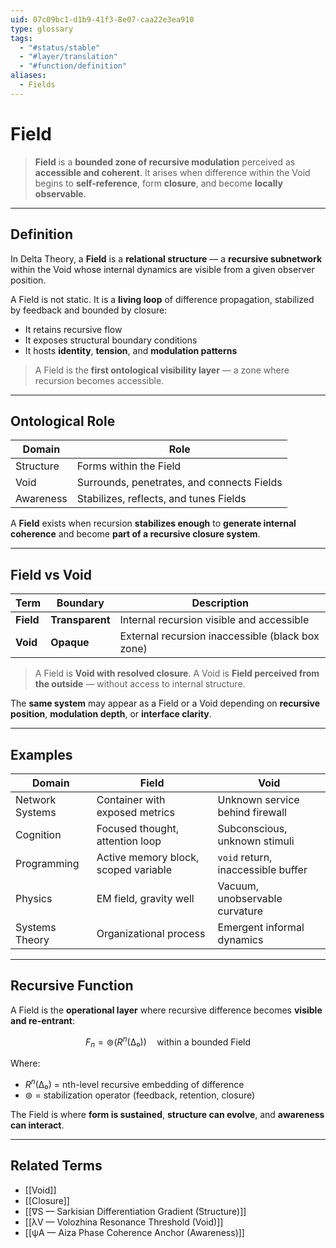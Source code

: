 ```yaml
---
uid: 07c09bc1-d1b9-41f3-8e07-caa22e3ea910
type: glossary
tags:
  - "#status/stable"
  - "#layer/translation"
  - "#function/definition"
aliases:
  - Fields
---
```


# Field

> **Field** is a **bounded zone of recursive modulation** perceived as **accessible and coherent**.
> It arises when difference within the Void begins to **self-reference**, form **closure**, and become **locally observable**.

---

## Definition

In Delta Theory, a **Field** is a **relational structure** — a **recursive subnetwork** within the Void whose internal dynamics are visible from a given observer position.

A Field is not static. It is a **living loop** of difference propagation, stabilized by feedback and bounded by closure:

- It retains recursive flow
- It exposes structural boundary conditions
- It hosts **identity**, **tension**, and **modulation patterns**

> A Field is the **first ontological visibility layer** — a zone where recursion becomes accessible.

---

## Ontological Role

| Domain     | Role                                       |
|------------|--------------------------------------------|
| Structure  | Forms within the Field                     |
| Void       | Surrounds, penetrates, and connects Fields |
| Awareness  | Stabilizes, reflects, and tunes Fields     |

A **Field** exists when recursion **stabilizes enough** to **generate internal coherence**
and become **part of a recursive closure system**.

---

## Field vs Void

| Term   | Boundary     | Description                                       |
|--------|--------------|---------------------------------------------------|
| **Field**  | **Transparent** | Internal recursion visible and accessible        |
| **Void**   | **Opaque**      | External recursion inaccessible (black box zone) |

> A Field is **Void with resolved closure**.
> A Void is **Field perceived from the outside** — without access to internal structure.

The **same system** may appear as a Field or a Void depending on **recursive position**, **modulation depth**, or **interface clarity**.

---

## Examples

| Domain         | Field                                | Void                                 |
|----------------|--------------------------------------|--------------------------------------|
| Network Systems| Container with exposed metrics       | Unknown service behind firewall      |
| Cognition      | Focused thought, attention loop      | Subconscious, unknown stimuli        |
| Programming    | Active memory block, scoped variable | `void` return, inaccessible buffer   |
| Physics        | EM field, gravity well               | Vacuum, unobservable curvature       |
| Systems Theory | Organizational process               | Emergent informal dynamics           |

---

## Recursive Function

A Field is the **operational layer** where recursive difference becomes **visible and re-entrant**:

$$
F_n = ⊚(R^n(∆₀)) \quad \text{within a bounded Field}
$$

Where:
- $R^n(∆₀)$ = nth-level recursive embedding of difference
- $⊚$ = stabilization operator (feedback, retention, closure)

The Field is where **form is sustained**, **structure can evolve**, and **awareness can interact**.

---

## Related Terms

- [[Void]]
- [[Closure]]
- [[∇S — Sarkisian Differentiation Gradient (Structure)]]
- [[λV — Volozhina Resonance Threshold (Void)]]
- [[ψA — Aiza Phase Coherence Anchor (Awareness)]]
